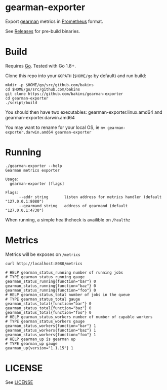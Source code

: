gearman-exporter
================

Export [gearman](http://gearman.org/) metrics in [Prometheus](https://prometheus.io/) format.

See [Releases](https://github.com/bakins/gearman-exporter/releases) for pre-build binaries.

Build
=====

Requires [Go](https://golang.org/doc/install). Tested with Go 1.8+.

Clone this repo into your `GOPATH` (`$HOME/go` by default) and run build:

```
mkdir -p $HOME/go/src/github.com/bakins
cd $HOME/go/src/github.com/bakins
git clone https://github.com/bakins/gearman-exporter
cd gearman-exporter
./script/build
```

You should then have two executables: gearman-exporter.linux.amd64 and gearman-exporter.darwin.amd64

You may want to rename for your local OS, ie `mv gearman-exporter.darwin.amd64 gearman-exporter`

Running
=======

```
./gearman-exporter --help
Gearman metrics exporter

Usage:
  gearman-exporter [flags]

Flags:
      --addr string       listen address for metrics handler (default "127.0.0.1:8080")
      --gearmand string   address of gearmand (default "127.0.0.1:4730")
```

When running, a simple healthcheck is availible on `/healthz`

Metrics
=======

Metrics will be exposes on `/metrics`

```
curl http://localhost:8080/metrics

# HELP gearman_status_running number of running jobs
# TYPE gearman_status_running gauge
gearman_status_running{function="bar"} 0
gearman_status_running{function="baz"} 0
gearman_status_running{function="foo"} 0
# HELP gearman_status_total number of jobs in the queue
# TYPE gearman_status_total gauge
gearman_status_total{function="bar"} 0
gearman_status_total{function="baz"} 0
gearman_status_total{function="foo"} 0
# HELP gearman_status_workers number of number of capable workers
# TYPE gearman_status_workers gauge
gearman_status_workers{function="bar"} 1
gearman_status_workers{function="baz"} 1
gearman_status_workers{function="foo"} 1
# HELP gearman_up is gearman up
# TYPE gearman_up gauge
gearman_up{version="1.1.15"} 1
```

LICENSE
========

See [LICENSE](./LICENSE)
